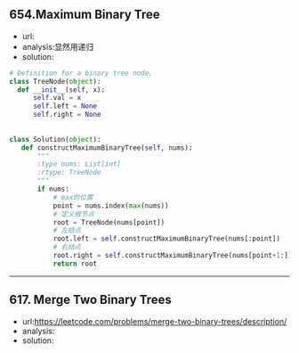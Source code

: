 ## 654.Maximum Binary Tree

 - url:
 - analysis:显然用递归
 - solution:
 
 ```python
# Definition for a binary tree node.
class TreeNode(object):
   def __init__(self, x):
       self.val = x
       self.left = None
       self.right = None
       
       
class Solution(object):
    def constructMaximumBinaryTree(self, nums):
        """
        :type nums: List[int]
        :rtype: TreeNode
        """
        if nums:
            # max的位置
            point = nums.index(max(nums))
            # 定义根节点
            root = TreeNode(nums[point])
            # 左结点
            root.left = self.constructMaximumBinaryTree(nums[:point])
            # 右结点
            root.right = self.constructMaximumBinaryTree(nums[point+1:])
            return root
```

-------
## 617. Merge Two Binary Trees

 - url:https://leetcode.com/problems/merge-two-binary-trees/description/
 - analysis:
 - solution:

```python

```